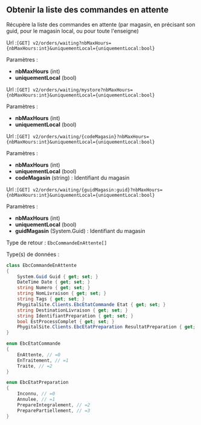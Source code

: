 ## <span id='listeenattente'>Obtenir la liste des commandes en attente</span>

Récupère la liste des commandes en attente (par magasin, en précisant son guid, pour le magasin local, ou pour toute l'enseigne)

Url :`[GET] v2/orders/waiting?nbMaxHours={nbMaxHours:int}&uniquementLocal={uniquementLocal:bool}`

Paramètres : 

- **nbMaxHours** (int)
- **uniquementLocal** (bool)

Url :`[GET] v2/orders/waiting/mystore?nbMaxHours={nbMaxHours:int}&uniquementLocal={uniquementLocal:bool}`

Paramètres : 

- **nbMaxHours** (int)
- **uniquementLocal** (bool)

Url :`[GET] v2/orders/waiting/{codeMagasin}?nbMaxHours={nbMaxHours:int}&uniquementLocal={uniquementLocal:bool}`

Paramètres : 

- **nbMaxHours** (int)
- **uniquementLocal** (bool)
- **codeMagasin** (string) : Identifiant du magasin

Url :`[GET] v2/orders/waiting/{guidMagasin:guid}?nbMaxHours={nbMaxHours:int}&uniquementLocal={uniquementLocal:bool}`

Paramètres : 

- **nbMaxHours** (int)
- **uniquementLocal** (bool)
- **guidMagasin** (System.Guid) : Identifiant du magasin

Type de retour : `EbcCommandeEnAttente[]`

Type(s) de données :

```csharp
class EbcCommandeEnAttente
{
	System.Guid Guid { get; set; }
	DateTime Date { get; set; }
	string Numero { get; set; }
	string NomLivraison { get; set; }
	string Tags { get; set; }
	PhygitalSite.Clients.EbcEtatCommande Etat { get; set; }
	string DestinationLivraison { get; set; }
	string IdentifiantPreparation { get; set; }
	bool EstProcessComplet { get; set; }
	PhygitalSite.Clients.EbcEtatPreparation ResultatPreparation { get; set; }
}

enum EbcEtatCommande
{
	EnAttente, // =0
	EnTraitement, // =1
	Traite, // =2
}

enum EbcEtatPreparation
{
	Inconnu, // =0
	Annulee, // =1
	PrepareIntegralement, // =2
	PreparePartiellement, // =3
}

```

